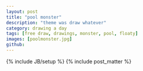 ```yaml
---
layout: post
title: "pool monster"
description: "theme was draw whatever"
category: drawing a day
tags: [free draw, drawings, monster, pool, floaty]
images: [poolmonster.jpg]
github: 
---
```

{% include JB/setup %}
{% include post_matter %}
